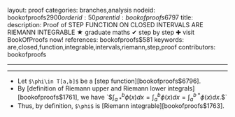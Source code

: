 layout: proof
categories: branches,analysis
nodeid: bookofproofs$2900
orderid: 50
parentid: bookofproofs$6797
title: 
description: Proof of STEP FUNCTION ON CLOSED INTERVALS ARE RIEMANN INTEGRABLE ★ graduate maths ✔ step by step ✚ visit BookOfProofs now!
references: bookofproofs$581
keywords: are,closed,function,integrable,intervals,riemann,step,proof
contributors: bookofproofs

---


---

* Let `$\phi\in T[a,b]$` be a [step function][bookofproofs$6796].
* By [definition of Riemann upper and Riemann lower integrals][bookofproofs$1761], we have `$$\int_{a~*}^{b} \phi(x)dx = \int_a^b \phi(x)dx=\int_a^{b~*} \phi(x)dx.$$`
* Thus, by definition, `$\phi$` is [Riemann integrable][bookofproofs$1763].